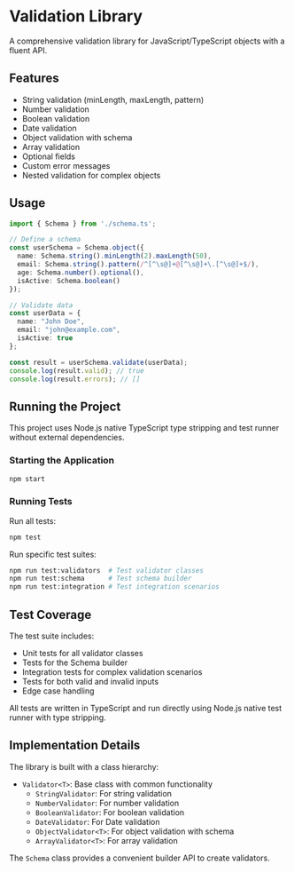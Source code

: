 # Validation Library

A comprehensive validation library for JavaScript/TypeScript objects with a fluent API.

## Features

- String validation (minLength, maxLength, pattern)
- Number validation
- Boolean validation
- Date validation
- Object validation with schema
- Array validation
- Optional fields
- Custom error messages
- Nested validation for complex objects

## Usage

```typescript
import { Schema } from './schema.ts';

// Define a schema
const userSchema = Schema.object({
  name: Schema.string().minLength(2).maxLength(50),
  email: Schema.string().pattern(/^[^\s@]+@[^\s@]+\.[^\s@]+$/),
  age: Schema.number().optional(),
  isActive: Schema.boolean()
});

// Validate data
const userData = {
  name: "John Doe",
  email: "john@example.com",
  isActive: true
};

const result = userSchema.validate(userData);
console.log(result.valid); // true
console.log(result.errors); // []
```

## Running the Project

This project uses Node.js native TypeScript type stripping and test runner without external dependencies.

### Starting the Application

```bash
npm start
```

### Running Tests

Run all tests:

```bash
npm test
```

Run specific test suites:

```bash
npm run test:validators  # Test validator classes
npm run test:schema      # Test schema builder
npm run test:integration # Test integration scenarios
```

## Test Coverage

The test suite includes:

- Unit tests for all validator classes
- Tests for the Schema builder
- Integration tests for complex validation scenarios
- Tests for both valid and invalid inputs
- Edge case handling

All tests are written in TypeScript and run directly using Node.js native test runner with type stripping.

## Implementation Details

The library is built with a class hierarchy:

- `Validator<T>`: Base class with common functionality
  - `StringValidator`: For string validation
  - `NumberValidator`: For number validation
  - `BooleanValidator`: For boolean validation
  - `DateValidator`: For Date validation
  - `ObjectValidator<T>`: For object validation with schema
  - `ArrayValidator<T>`: For array validation

The `Schema` class provides a convenient builder API to create validators. 